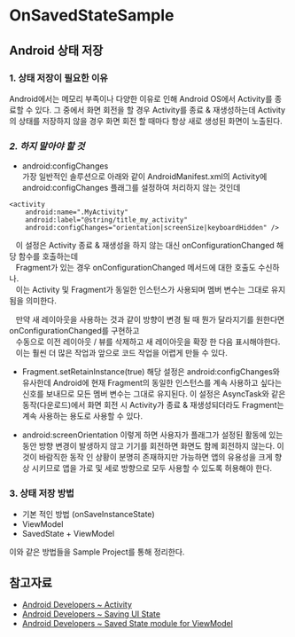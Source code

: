 # OnSavedStateSample

## Android 상태 저장
### 1. 상태 저장이 필요한 이유

Android에서는 메모리 부족이나 다양한 이유로 인해 Android OS에서 Activity를 종료할 수 있다.
그 중에서 화면 회전을 할 경우 Activity를 종료 & 재생성하는데 
Activity의 상태를 저장하지 않을 경우 화면 회전 할 때마다 항상 새로 생성된 화면이 노출된다.

### *2. 하지 말아야 할 것*

+ android:configChanges   
가장 일반적인 솔루션으로 아래와 같이 AndroidManifest.xml의 Activity에 android:configChanges 플래그를 설정하여 처리하지 않는 것인데
```
<activity
    android:name=".MyActivity"
    android:label="@string/title_my_activity"
    android:configChanges="orientation|screenSize|keyboardHidden" />
```
&nbsp;&nbsp;&nbsp;이 설정은 Activity 종료 & 재생성을 하지 않는 대신 onConfigurationChanged 해당 함수를 호출하는데   
&nbsp;&nbsp;&nbsp;Fragment가 있는 경우 onConfigurationChanged 메서드에 대한 호출도 수신하나.   
&nbsp;&nbsp;&nbsp;이는 Activity 및 Fragment가 동일한 인스턴스가 사용되며 멤버 변수는 그대로 유지됨을 의미한다.   
      
&nbsp;&nbsp;&nbsp;만약 새 레이아웃을 사용하는 것과 같이 방향이 변경 될 때 뭔가 달라지기를 원한다면 onConfigurationChanged를 구현하고   
&nbsp;&nbsp;&nbsp;수동으로 이전 레이아웃 / 뷰를 삭제하고 새 레이아웃을 확장 한 다음 표시해야한다.   
&nbsp;&nbsp;&nbsp;이는 훨씬 더 많은 작업과 앞으로 코드 작업을 어렵게 만들 수 있다.   

+ Fragment.setRetainInstance(true)
해당 설정은 android:configChanges와 유사한데 Android에 현재 Fragment의 동일한 인스턴스를 계속 사용하고 싶다는 신호를 보내므로 모든 멤버 변수는 그대로 유지된다.
이 설정은 AsyncTask와 같은 동작(다운로드)에서 화면 회전 시 Activity가 종료 & 재생성되더라도 Fragment는 계속 사용하는 용도로 사용할 수 있다.

+ android:screenOrientation
이렇게 하면 사용자가 플래그가 설정된 활동에 있는 동안 방향 변경이 발생하지 않고 기기를 회전하면 화면도 함께 회전하지 않는다. 이것이 바람직한 동작 인 상황이 분명히 존재하지만 가능하면 앱의 유용성을 크게 향상 시키므로 앱을 가로 및 세로 방향으로 모두 사용할 수 있도록 허용해야 한다.

### 3. 상태 저장 방법
* 기본 적인 방법 (onSaveInstanceState)
* ViewModel
* SavedState + ViewModel

이와 같은 방법들을 Sample Project를 통해 정리한다.


## 참고자료
* [Android Developers ~ Activity](https://developer.android.com/reference/android/app/Activity, "Android Developer Activity Link")
* [Android Developers ~ Saving UI State](https://developer.android.com/topic/libraries/architecture/saving-states, "Android Developer Saving UI State Link")
* [Android Developers ~ Saved State module for ViewModel](https://developer.android.com/topic/libraries/architecture/viewmodel-savedstate, "Android Developer Saving UI State Link")
